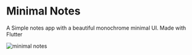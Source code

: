 # Minimal Notes

A Simple notes app with a beautiful monochrome minimal UI. Made with Flutter

![minimal notes](https://user-images.githubusercontent.com/34805219/208075846-73409b0f-d8c0-498d-9c82-fb2360e094a8.png)
